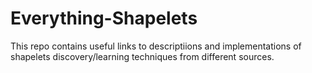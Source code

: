 # Everything-Shapelets
This repo contains useful links to descriptiions and implementations of shapelets discovery/learning techniques from different sources.
